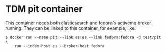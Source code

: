 
TDM pit container
=================

This container needs both elasticsearch and fedora's activemq broker running. They can be linked to this container, for example, like:

    $ docker run --name pit --link es:es --link fedora:fedora -d test/pit \
        run --index-host es --broker-host fedora
